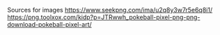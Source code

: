 Sources for images
https://www.seekpng.com/ima/u2q8y3w7r5e6q8i1/
https://png.toolxox.com/kidp?p=JTRwwh_pokeball-pixel-png-png-download-pokeball-pixel-art/
